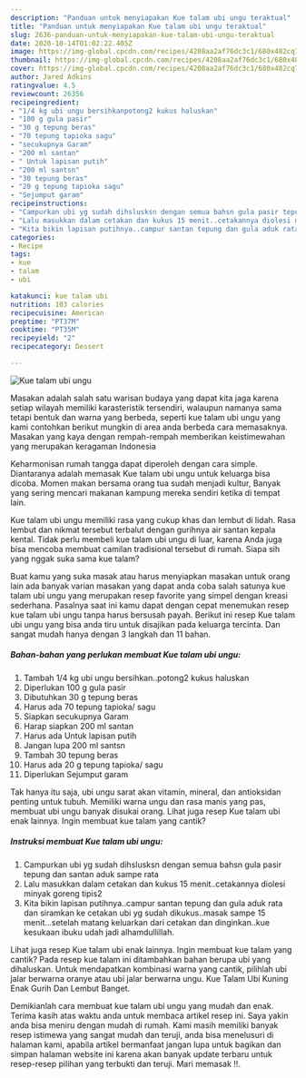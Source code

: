 ```yaml
---
description: "Panduan untuk menyiapakan Kue talam ubi ungu teraktual"
title: "Panduan untuk menyiapakan Kue talam ubi ungu teraktual"
slug: 2636-panduan-untuk-menyiapakan-kue-talam-ubi-ungu-teraktual
date: 2020-10-14T01:02:22.405Z
image: https://img-global.cpcdn.com/recipes/4208aa2af76dc3c1/680x482cq70/kue-talam-ubi-ungu-foto-resep-utama.jpg
thumbnail: https://img-global.cpcdn.com/recipes/4208aa2af76dc3c1/680x482cq70/kue-talam-ubi-ungu-foto-resep-utama.jpg
cover: https://img-global.cpcdn.com/recipes/4208aa2af76dc3c1/680x482cq70/kue-talam-ubi-ungu-foto-resep-utama.jpg
author: Jared Adkins
ratingvalue: 4.5
reviewcount: 26356
recipeingredient:
- "1/4 kg ubi ungu bersihkanpotong2 kukus haluskan"
- "100 g gula pasir"
- "30 g tepung beras"
- "70 tepung tapioka sagu"
- "secukupnya Garam"
- "200 ml santan"
- " Untuk lapisan putih"
- "200 ml santsn"
- "30 tepung beras"
- "20 g tepung tapioka sagu"
- "Sejumput garam"
recipeinstructions:
- "Campurkan ubi yg sudah dihslusksn dengan semua bahsn gula pasir tepung dan santan aduk sampe rata"
- "Lalu masukkan dalam cetakan dan kukus 15 menit..cetakannya diolesi minyak goreng tipis2"
- "Kita bikin lapisan putihnya..campur santan tepung dan gula aduk rata dan siramkan ke cetakan ubi yg sudah dikukus..masak sampe 15 menit...setelah matang keluarkan dari cetakan dan dinginkan..kue kesukaan ibuku udah jadi alhamdullillah."
categories:
- Recipe
tags:
- kue
- talam
- ubi

katakunci: kue talam ubi 
nutrition: 103 calories
recipecuisine: American
preptime: "PT37M"
cooktime: "PT35M"
recipeyield: "2"
recipecategory: Dessert

---
```



![Kue talam ubi ungu](https://img-global.cpcdn.com/recipes/4208aa2af76dc3c1/680x482cq70/kue-talam-ubi-ungu-foto-resep-utama.jpg)

Masakan adalah salah satu warisan budaya yang dapat kita jaga karena setiap wilayah memiliki karasteristik tersendiri, walaupun namanya sama tetapi bentuk dan warna yang berbeda, seperti kue talam ubi ungu yang kami contohkan berikut mungkin di area anda berbeda cara memasaknya. Masakan yang kaya dengan rempah-rempah memberikan keistimewahan yang merupakan keragaman Indonesia

Keharmonisan rumah tangga dapat diperoleh dengan cara simple. Diantaranya adalah memasak Kue talam ubi ungu untuk keluarga bisa dicoba. Momen makan bersama orang tua sudah menjadi kultur, Banyak yang sering mencari makanan kampung mereka sendiri ketika di tempat lain.

Kue talam ubi ungu memiliki rasa yang cukup khas dan lembut di lidah. Rasa lembut dan nikmat tersebut terbalut dengan gurihnya air santan kepala kental. Tidak perlu membeli kue talam ubi ungu di luar, karena Anda juga bisa mencoba membuat camilan tradisional tersebut di rumah. Siapa sih yang nggak suka sama kue talam?

Buat kamu yang suka masak atau harus menyiapkan masakan untuk orang lain ada banyak varian masakan yang dapat anda coba salah satunya kue talam ubi ungu yang merupakan resep favorite yang simpel dengan kreasi sederhana. Pasalnya saat ini kamu dapat dengan cepat menemukan resep kue talam ubi ungu tanpa harus bersusah payah.
Berikut ini resep Kue talam ubi ungu yang bisa anda tiru untuk disajikan pada keluarga tercinta. Dan sangat mudah hanya dengan 3 langkah dan 11 bahan.


<!--inarticleads1-->

##### Bahan-bahan yang perlukan membuat Kue talam ubi ungu:

1. Tambah 1/4 kg ubi ungu bersihkan..potong2 kukus haluskan
1. Diperlukan 100 g gula pasir
1. Dibutuhkan 30 g tepung beras
1. Harus ada 70 tepung tapioka/ sagu
1. Siapkan secukupnya Garam
1. Harap siapkan 200 ml santan
1. Harus ada  Untuk lapisan putih
1. Jangan lupa 200 ml santsn
1. Tambah 30 tepung beras
1. Harus ada 20 g tepung tapioka/ sagu
1. Diperlukan Sejumput garam


Tak hanya itu saja, ubi ungu sarat akan vitamin, mineral, dan antioksidan penting untuk tubuh. Memiliki warna ungu dan rasa manis yang pas, membuat ubi ungu banyak disukai orang. Lihat juga resep Kue talam ubi enak lainnya. Ingin membuat kue talam yang cantik? 

<!--inarticleads2-->

##### Instruksi membuat  Kue talam ubi ungu:

1. Campurkan ubi yg sudah dihslusksn dengan semua bahsn gula pasir tepung dan santan aduk sampe rata
1. Lalu masukkan dalam cetakan dan kukus 15 menit..cetakannya diolesi minyak goreng tipis2
1. Kita bikin lapisan putihnya..campur santan tepung dan gula aduk rata dan siramkan ke cetakan ubi yg sudah dikukus..masak sampe 15 menit...setelah matang keluarkan dari cetakan dan dinginkan..kue kesukaan ibuku udah jadi alhamdullillah.


Lihat juga resep Kue talam ubi enak lainnya. Ingin membuat kue talam yang cantik? Pada resep kue talam ini ditambahkan bahan berupa ubi yang dihaluskan. Untuk mendapatkan kombinasi warna yang cantik, pilihlah ubi jalar berwarna oranye atau ubi jalar berwarna ungu. Kue Talam Ubi Kuning Enak Gurih Dan Lembut Banget. 

Demikianlah cara membuat kue talam ubi ungu yang mudah dan enak. Terima kasih atas waktu anda untuk membaca artikel resep ini. Saya yakin anda bisa meniru dengan mudah di rumah. Kami masih memiliki banyak resep istimewa yang sangat mudah dan teruji, anda bisa menelusuri di halaman kami, apabila artikel bermanfaat jangan lupa untuk bagikan dan simpan halaman website ini karena akan banyak update terbaru untuk resep-resep pilihan yang terbukti dan teruji. Mari memasak !!. 
